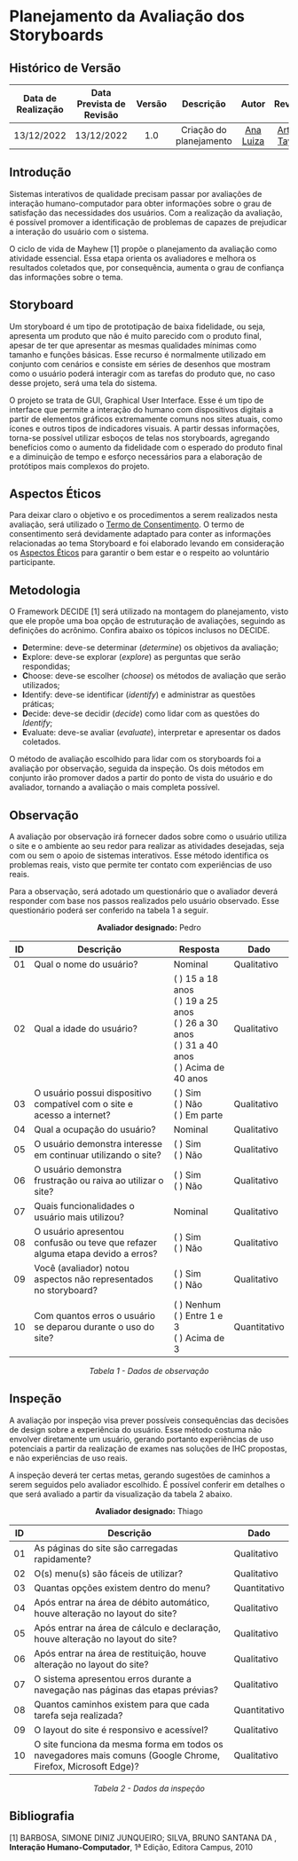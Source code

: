 # Planejamento da Avaliação dos Storyboards

## Histórico de Versão

|Data de Realização|Data Prevista de Revisão|Versão|Descrição|Autor|Revisor|
| :----------: | :------: | :-----------: | :---------: |:---------: | :---------: |
|13/12/2022|13/12/2022|1.0|Criação do planejamento|[Ana Luiza](https://github.com/AnHoff)|[Arthur Taylor](https://github.com/Eruel6)|

## Introdução

Sistemas interativos de qualidade precisam passar por avaliações de interação humano-computador para obter informações sobre o grau de satisfação das necessidades dos usuários. Com a realização da avaliação, é possível promover a identificação de problemas de capazes de prejudicar a interação do usuário com o sistema.

O ciclo de vida de Mayhew [1] propõe o planejamento da avaliação como atividade essencial. Essa etapa orienta os avaliadores e melhora os resultados coletados que, por consequência, aumenta o grau de confiança das informações sobre o tema.

## Storyboard

Um storyboard é um tipo de prototipação de baixa fidelidade, ou seja, apresenta um produto que não é muito parecido com o produto final, apesar de ter que apresentar as mesmas qualidades mínimas como tamanho e funções básicas. Esse recurso é normalmente utilizado em conjunto com cenários e consiste em séries de desenhos que mostram como o usuário poderá interagir com as tarefas do produto que, no caso desse projeto, será uma tela do sistema.

O projeto se trata de GUI, Graphical User Interface. Esse é um tipo de interface que permite a interação do humano com dispositivos digitais a partir de elementos gráficos extremamente comuns nos sites atuais, como ícones e outros tipos de indicadores visuais. A partir dessas informações, torna-se possível utilizar esboços de telas nos storyboards, agregando benefícios como o aumento da fidelidade com o esperado do produto final e a diminuição de tempo e esforço necessários para a elaboração de protótipos mais complexos do projeto.

## Aspectos Éticos

Para deixar claro o objetivo e os procedimentos a serem realizados nesta avaliação, será utilizado o [Termo de Consentimento](../../Tarefas/ModeloTermoConsentimento.md). O termo de consentimento será devidamente adaptado para conter as informações relacionadas ao tema Storyboard e foi elaborado levando em consideração os [Aspectos Éticos](../../Tarefas/AspectosEticos.md) para garantir o bem estar e o respeito ao voluntário participante.

## Metodologia

O Framework DECIDE [1] será utilizado na montagem do planejamento, visto que ele propõe uma boa opção de estruturação de avaliações, seguindo as definições do acrônimo. Confira abaixo os tópicos inclusos no DECIDE.

* **D**etermine: deve-se determinar (*determine*) os objetivos da avaliação;
* **E**xplore: deve-se explorar (*explore*) as perguntas que serão respondidas;
* **C**hoose: deve-se escolher (*choose*) os métodos de avaliação que serão utilizados;
* **I**dentify: deve-se identificar (*identify*) e administrar as questões práticas;
* **D**ecide: deve-se decidir (*decide*) como lidar com as questões do *Identify*;
* **E**valuate: deve-se avaliar (*evaluate*), interpretar e apresentar os dados coletados.

O método de avaliação escolhido para lidar com os storyboards foi a avaliação por observação, seguida da inspeção. Os dois métodos em conjunto irão promover dados a partir do ponto de vista do usuário e do avaliador, tornando a avaliação o mais completa possível.

## Observação

A avaliação por observação irá fornecer dados sobre como o usuário utiliza o site e o ambiente ao seu redor para realizar as atividades desejadas, seja com ou sem o apoio de sistemas interativos. Esse método identifica os problemas reais, visto que permite ter contato com experiências de uso reais.

Para a observação, será adotado um questionário que o avaliador deverá responder com base nos passos realizados pelo usuário observado. Esse questionário poderá ser conferido na tabela 1 a seguir.


<center>

**Avaliador designado:** Pedro

|ID|Descrição|Resposta|Dado|
|---|---|---|---|
|01|Qual o nome do usuário?|Nominal|Qualitativo|
|02|Qual a idade do usuário?|( ) 15 a 18 anos<br>( ) 19 a 25 anos<br>( ) 26 a 30 anos<br>( ) 31 a 40 anos<br>( ) Acima de 40 anos |Qualitativo|
|03|O usuário possui dispositivo compatível com o site e acesso a internet?|( ) Sim<br>( ) Não<br>( ) Em parte|Qualitativo|
|04|Qual a ocupação do usuário?|Nominal|Qualitativo|
|05|O usuário demonstra interesse em continuar utilizando o site?|( ) Sim<br>( ) Não|Qualitativo|
|06|O usuário demonstra frustração ou raiva ao utilizar o site?|( ) Sim<br>( ) Não|Qualitativo|
|07|Quais funcionalidades o usuário mais utilizou?|Nominal|Qualitativo|
|08|O usuário apresentou confusão ou teve que refazer alguma etapa devido a erros?|( ) Sim<br>( ) Não|Qualitativo|
|09|Você (avaliador) notou aspectos não representados no storyboard?|( ) Sim<br>( ) Não|Qualitativo|
|10|Com quantos erros o usuário se deparou durante o uso do site?|( ) Nenhum<br>( ) Entre 1 e 3<br>( ) Acima de 3|Quantitativo|

*Tabela 1 - Dados de observação*

</center>

## Inspeção

A avaliação por inspeção visa prever possíveis consequências das decisões de design sobre a experiência do usuário. Esse método costuma não envolver diretamente um usuário, gerando portanto experiências de uso potenciais a partir da realização de exames nas soluções de IHC propostas, e não experiências de uso reais. 

A inspeção deverá ter certas metas, gerando sugestões de caminhos a serem seguidos pelo avaliador escolhido. É possível conferir em detalhes o que será avaliado a partir da visualização da tabela 2 abaixo.

<center>

**Avaliador designado:** Thiago

|ID|Descrição|Dado|
|---|---|---|
|01|As páginas do site são carregadas rapidamente?|Qualitativo|
|02|O(s) menu(s) são fáceis de utilizar?|Qualitativo|
|03|Quantas opções existem dentro do menu?|Quantitativo|
|04|Após entrar na área de débito automático, houve alteração no layout do site?|Qualitativo|
|05|Após entrar na área de cálculo e declaração, houve alteração no layout do site?|Qualitativo|
|06|Após entrar na área de restituição, houve alteração no layout do site?|Qualitativo|
|07|O sistema apresentou erros durante a navegação nas páginas das etapas prévias?|Qualitativo|
|08|Quantos caminhos existem para que cada tarefa seja realizada?|Quantitativo|
|09|O layout do site é responsivo e acessível?|Qualitativo|
|10|O site funciona da mesma forma em todos os navegadores mais comuns (Google Chrome, Firefox, Microsoft Edge)?|Qualitativo|

*Tabela 2 - Dados da inspeção*

</center>

## Bibliografia

[1] BARBOSA, SIMONE DINIZ JUNQUEIRO; SILVA, BRUNO SANTANA DA , **Interação Humano-Computador**, 1ª Edição, Editora Campus, 2010 

